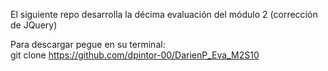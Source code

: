 El siguiente repo desarrolla la décima evaluación del módulo 2 (corrección de JQuery)  
  
Para descargar pegue en su terminal:  
git clone https://github.com/dpintor-00/DarienP_Eva_M2S10